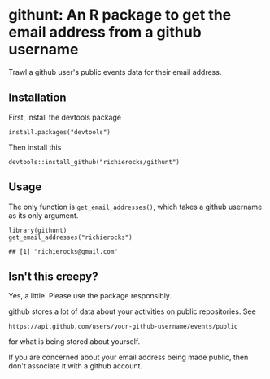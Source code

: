 githunt: An R package to get the email address from a github username
=====================================================================

Trawl a github user's public events data for their email address.

Installation
------------

First, install the devtools package

    install.packages("devtools")

Then install this

    devtools::install_github("richierocks/githunt")

Usage
-----

The only function is `get_email_addresses()`, which takes a github
username as its only argument.

    library(githunt)
    get_email_addresses("richierocks")

    ## [1] "richierocks@gmail.com"

Isn't this creepy?
------------------

Yes, a little. Please use the package responsibly.

github stores a lot of data about your activities on public
repositories. See

    https://api.github.com/users/your-github-username/events/public

for what is being stored about yourself.

If you are concerned about your email address being made public, then
don't associate it with a github account.
